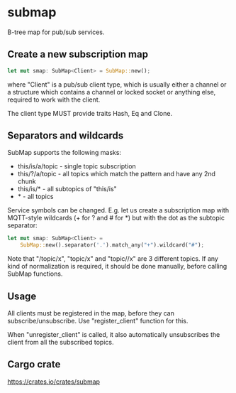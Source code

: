# submap

B-tree map for pub/sub services.

## Create a new subscription map

```rust
let mut smap: SubMap<Client> = SubMap::new();
```

where "Client" is a pub/sub client type, which is usually either a channel or a
structure which contains a channel or locked socket or anything else, required
to work with the client.

The client type MUST provide traits Hash, Eq and Clone.

## Separators and wildcards

SubMap supports the following masks:

* this/is/a/topic - single topic subscription
* this/?/a/topic - all topics which match the pattern and have any 2nd chunk
* this/is/\* - all subtopics of "this/is"
* \* - all topics

Service symbols can be changed. E.g. let us create a subscription map with
MQTT-style wildcards (+ for ? and # for \*) but with the dot as the subtopic
separator:

```rust
let mut smap: SubMap<Client> =
    SubMap::new().separator('.').match_any("+").wildcard("#");
```

Note that "/topic/x", "topic/x" and "topic//x" are 3 different topics. If
any kind of normalization is required, it should be done manually, before
calling SubMap functions.

## Usage

All clients must be registered in the map, before they can
subscribe/unsubscribe. Use "register_client" function for this.

When "unregister_client" is called, it also automatically unsubscribes the
client from all the subscribed topics.

## Cargo crate

<https://crates.io/crates/submap>
